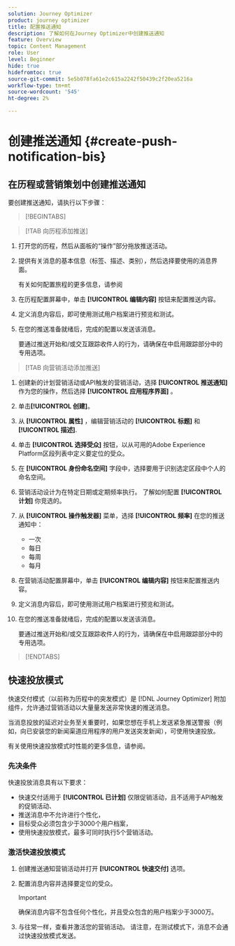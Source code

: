 ```yaml
---
solution: Journey Optimizer
product: journey optimizer
title: 配置推送通知
description: 了解如何在Journey Optimizer中创建推送通知
feature: Overview
topic: Content Management
role: User
level: Beginner
hide: true
hidefromtoc: true
source-git-commit: 5e5b078fa61e2c615a2242f50439c2f20ea5216a
workflow-type: tm+mt
source-wordcount: '545'
ht-degree: 2%

---
```


# 创建推送通知 {#create-push-notification-bis}

## 在历程或营销策划中创建推送通知

要创建推送通知，请执行以下步骤：

>[!BEGINTABS]

>[!TAB 向历程添加推送]

1. 打开您的历程，然后从面板的“操作”部分拖放推送活动。

1. 提供有关消息的基本信息（标签、描述、类别），然后选择要使用的消息界面。

   有关如何配置旅程的更多信息，请参阅

1. 在历程配置屏幕中，单击 **[!UICONTROL 编辑内容]** 按钮来配置推送内容。

1. 定义消息内容后，即可使用测试用户档案进行预览和测试。

1. 在您的推送准备就绪后，完成的配置以发送该消息。

   要通过推送开始和/或交互跟踪收件人的行为，请确保在中启用跟踪部分中的专用选项。

>[!TAB 向营销活动添加推送]

1. 创建新的计划营销活动或API触发的营销活动，选择 **[!UICONTROL 推送通知]** 作为您的操作，然后选择 **[!UICONTROL 应用程序界面]** 。

1. 单击&#x200B;**[!UICONTROL 创建]**。

1. 从 **[!UICONTROL 属性]** ，编辑营销活动的 **[!UICONTROL 标题]** 和 **[!UICONTROL 描述]**.

1. 单击 **[!UICONTROL 选择受众]** 按钮，以从可用的Adobe Experience Platform区段列表中定义要定位的受众。

1. 在 **[!UICONTROL 身份命名空间]** 字段中，选择要用于识别选定区段中个人的命名空间。

1. 营销活动设计为在特定日期或定期频率执行。 了解如何配置 **[!UICONTROL 计划]** 你竞选的。

1. 从 **[!UICONTROL 操作触发器]** 菜单，选择 **[!UICONTROL 频率]** 在您的推送通知中：

   * 一次
   * 每日
   * 每周
   * 每月

1. 在营销活动配置屏幕中，单击 **[!UICONTROL 编辑内容]** 按钮来配置推送内容。

1. 定义消息内容后，即可使用测试用户档案进行预览和测试。

1. 在您的推送准备就绪后，完成的配置以发送该消息。

   要通过推送开始和/或交互跟踪收件人的行为，请确保在中启用跟踪部分中的专用选项。

>[!ENDTABS]

## 快速投放模式

快速交付模式（以前称为历程中的突发模式）是 [!DNL Journey Optimizer] 附加组件，允许通过营销活动以大量量发送非常快速的推送消息。

当消息投放的延迟对业务至关重要时，如果您想在手机上发送紧急推送警报（例如，向已安装您的新闻渠道应用程序的用户发送突发新闻），可使用快速投放。

有关使用快速投放模式时性能的更多信息，请参阅。

### 先决条件

快速投放消息具有以下要求：

* 快速交付适用于 **[!UICONTROL 已计划]** 仅限促销活动，且不适用于API触发的促销活动、
* 推送消息中不允许进行个性化，
* 目标受众必须包含少于3000个用户档案，
* 使用快速投放模式，最多可同时执行5个营销活动。

### 激活快速投放模式

1. 创建推送通知营销活动并打开 **[!UICONTROL 快速交付]** 选项。

1. 配置消息内容并选择要定位的受众。

   >[!IMPORTANT]
   >
   >确保消息内容不包含任何个性化，并且受众包含的用户档案少于3000万。

1. 与往常一样，查看并激活您的营销活动。 请注意，在测试模式下，消息不会通过快速投放模式发送。